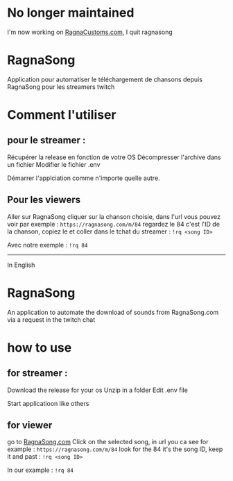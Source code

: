 # No longer maintained
I'm now working on [RagnaCustoms.com](https://ragnacustoms.com), I quit ragnasong



# RagnaSong
Application pour automatiser le téléchargement de chansons depuis RagnaSong pour les streamers twitch

# Comment l'utiliser 
## pour le streamer : 
Récupérer la release en fonction de votre OS
Décompresser l'archive dans un fichier
Modifier le fichier .env

Démarrer l'applciation comme n'importe quelle autre.

## Pour les viewers
Aller sur RagnaSong
cliquer sur la chanson choisie, dans l'url vous pouvez voir par exemple : ```https://ragnasong.com/m/84``` regardez le 84 c'est l'ID de la chanson, copiez le et coller dans le tchat du streamer : 
```!rq <song ID>```

Avec notre exemple :
```!rq 84```

___________________
In English

# RagnaSong
An application to automate the download of sounds from RagnaSong.com via a request in the twitch chat

# how to use

## for streamer : 
Download the release for your os
Unzip in a folder
Edit .env file

Start applicatioon like others

## for viewer

go to [RagnaSong.com](https://ragnasong.com)
Click on the selected song, in url you ca see for example : ```https://ragnasong.com/m/84``` look for the 84 it's the song ID, keep it and past : 
```!rq <song ID>```

In our example :
```!rq 84```
